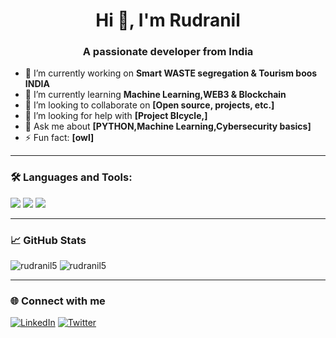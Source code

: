 <h1 align="center">Hi 👋, I'm Rudranil</h1>
<h3 align="center">A passionate developer from India </h3>

- 🔭 I’m currently working on **Smart WASTE segregation  & Tourism boos INDIA**
- 🌱 I’m currently learning **Machine Learning,WEB3 & Blockchain**
- 👯 I’m looking to collaborate on **[Open source, projects, etc.]**
- 🤝 I’m looking for help with **[Project BIcycle,]**
- 💬 Ask me about **[PYTHON,Machine Learning,Cybersecurity basics]**
- ⚡ Fun fact: **[owl]**

---

### 🛠️ Languages and Tools:

<p>
  <img src="https://img.shields.io/badge/-Python-3776AB?style=for-the-badge&logo=python&logoColor=white"/>
  <img src="https://img.shields.io/badge/-JavaScript-F7DF1E?style=for-the-badge&logo=javascript&logoColor=black"/>
  <img src="https://img.shields.io/badge/-React-20232A?style=for-the-badge&logo=react&logoColor=61DAFB"/>
  <!-- Add more badges for your skills -->
</p>

---

### 📈 GitHub Stats

<p>
  <img src="https://github-readme-stats.vercel.app/api?username=rudranil5&show_icons=true&theme=radical" alt="rudranil5" />
  <img src="https://github-readme-stats.vercel.app/api/top-langs/?username=rudranil5&layout=compact&theme=radical" alt="rudranil5" />
</p>

---

### 🌐 Connect with me

[![LinkedIn](https://img.shields.io/badge/-LinkedIn-0077B5?style=flat-square&logo=linkedin&logoColor=white)](https://linkedin.com/in/your-profile)
[![Twitter](https://img.shields.io/badge/-Twitter-1DA1F2?style=flat-square&logo=twitter&logoColor=white)](https://twitter.com/your-profile)
<!-- Add more social links -->

